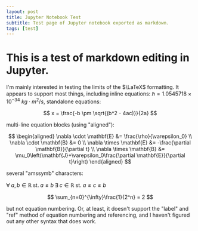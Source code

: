 ```yaml
---
layout: post
title: Jupyter Notebook Test
subtitle: Test page of Jupyter notebook exported as markdown.
tags: [test]
---
```


# This is a test of markdown editing in Jupyter.

I'm mainly interested in testing the limits of the $\LaTeX$ formatting. It appears to support most things, including inline equations: $\hbar = 1.0545718\times 10^{-34}\: kg\cdot m^2/s$, standalone equations:

$$
    x = \frac{-b \pm \sqrt{(b^2 - 4ac)}}{2a}
$$

multi-line equation blocks (using "aligned"):

$$
\begin{aligned}
    \nabla \cdot \mathbf{E} &= \frac{\rho}{\varepsilon_0} \\
    \nabla \cdot \mathbf{B} &= 0 \\
    \nabla \times \mathbf{E} &= -\frac{\partial \mathbf{B}}{\partial t} \\
    \nabla \times \mathbf{B} &= \mu_0\left(\mathbf{J}+\varepsilon_0\frac{\partial \mathbf{E}}{\partial t}\right)
\end{aligned}
$$

several "amssymb" characters:

$\forall\; a,\, b \in \mathbb{R}\; \text{st.}\; a \le b\; \exists\; c \in \mathbb{R}\; \text{st.}\; a \le c \le b$



$$
    \sum_{n=0}^{\infty}\frac{1}{2^n} = 2
$$

but not equation numbering. Or, at least, it doesn't support the "label" and "ref" method of equation numbering and referencing, and I haven't figured out any other syntax that does work.
